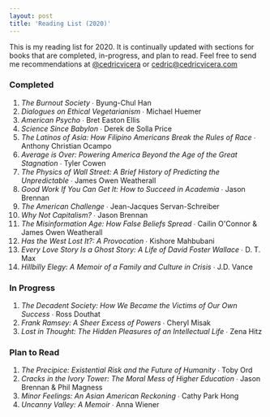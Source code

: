 ```yaml
---
layout: post
title: 'Reading List (2020)'
---
```

This is my reading list for 2020. It is continually updated with sections for books that are completed, in-progress, and plan to read. Feel free to send me recommendations at [@cedricvicera](https://twitter.com/cedricvicera) or [cedric@cedricvicera.com](mailto:cedric@cedricvicera.com)

### Completed
1. *The Burnout Society* ∙ Byung-Chul Han
2. *Dialogues on Ethical Vegetarianism* ∙ Michael Huemer
3. *American Psycho* ∙ Bret Easton Ellis
4. *Science Since Babylon* ∙ Derek de Solla Price
5. *The Latinos of Asia: How Filipino Americans Break the Rules of Race* ∙ Anthony Christian Ocampo
6. *Average is Over: Powering America Beyond the Age of the Great Stagnation* ∙ Tyler Cowen
7. *The Physics of Wall Street: A Brief History of Predicting the Unpredictable* ∙ James Owen Weatherall
8. *Good Work If You Can Get It: How to Succeed in Academia* ∙ Jason Brennan
9. *The American Challenge* ∙ Jean-Jacques Servan-Schreiber
10. *Why Not Capitalism?* ∙ Jason Brennan
11. *The Misinformation Age: How False Beliefs Spread* ∙ Cailin O'Connor & James Owen Weatherall
12. *Has the West Lost It?: A Provocation* ∙ Kishore Mahbubani
13. *Every Love Story Is a Ghost Story: A Life of David Foster Wallace* ∙ D. T. Max
14. *Hillbilly Elegy: A Memoir of a Family and Culture in Crisis* ∙ J.D. Vance

### In Progress
1. *The Decadent Society: How We Became the Victims of Our Own Success* ∙ Ross Douthat
2. *Frank Ramsey: A Sheer Excess of Powers* ∙ Cheryl Misak
3. *Lost in Thought: The Hidden Pleasures of an Intellectual Life* ∙ Zena Hitz

### Plan to Read
1. *The Precipice: Existential Risk and the Future of Humanity* ∙ Toby Ord
2. *Cracks in the Ivory Tower: The Moral Mess of Higher Education* ∙ Jason Brennan & Phil Magness
3. *Minor Feelings: An Asian American Reckoning* ∙ Cathy Park Hong
4. *Uncanny Valley: A Memoir* ∙ Anna Wiener
